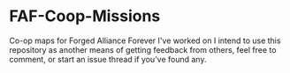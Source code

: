 # FAF-Coop-Missions
Co-op maps for Forged Alliance Forever I've worked on
I intend to use this repository as another means of getting feedback from others, feel free to comment, or start an issue thread if you've found any.
